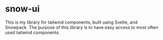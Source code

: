 # snow-ui

This is my library for tailwind components, built using Svelte, and Snowpack. The purpose of this library is to have easy access to most often used tailwind components.

